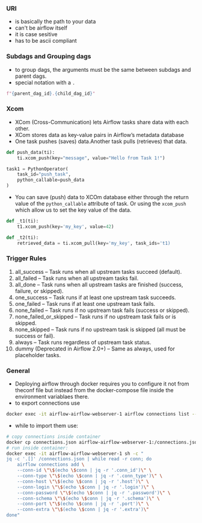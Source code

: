 ### URI

- is basically the path to your data
- can't be airflow itself
- it is case sesitive
- has to be ascii compliant

### Subdags and Grouping dags

- to group dags, the arguments must be the same between subdags and parent dags.
- special notation with a `.`

```python
f"{parent_dag_id}.{child_dag_id}"
```

### Xcom

- XCom (Cross-Communication) lets Airflow tasks share data with each other.
- XCom stores data as key-value pairs in Airflow’s metadata database
- One task pushes (saves) data.Another task pulls (retrieves) that data.

```Python
def push_data(ti):
    ti.xcom_push(key="message", value="Hello from Task 1!")

task1 = PythonOperator(
    task_id="push_task",
    python_callable=push_data
)
```

- You can save (push) data to XCOm database either through the return value of the `python_callable` attribute of task. Or using the `xcom_push` which allow us to set the key value of the data.

```Python
def _t1(ti):
    t1.xcom_push(key='my_key', value=42)

def _t2(ti):
    retrieved_data = ti.xcom_pull(key='my_key', task_ids='t1)
```

### Trigger Rules

1. all_success – Task runs when all upstream tasks succeed (default).
2. all_failed – Task runs when all upstream tasks fail.
3. all_done – Task runs when all upstream tasks are finished (success, failure, or skipped).
4. one_success – Task runs if at least one upstream task succeeds.
5. one_failed – Task runs if at least one upstream task fails.
6. none_failed – Task runs if no upstream task fails (success or skipped).
7. none_failed_or_skipped – Task runs if no upstream task fails or is skipped.
8. none_skipped – Task runs if no upstream task is skipped (all must be success or fail).
9. always – Task runs regardless of upstream task status.
10. dummy (Deprecated in Airflow 2.0+) – Same as always, used for placeholder tasks.

### General

- Deploying airflow through docker requires you to configure it not from theconf file but instead from the docker-compose file inside the environment variablaes there.
- to export connections use

```bash
docker exec -it airflow-airflow-webserver-1 airflow connections list --output json > connections.json
```

- while to import them use:

```bash
# copy connections inside container
docker cp connections.json airflow-airflow-webserver-1:/connections.json
# run inside container:
docker exec -it airflow-airflow-webserver-1 sh -c "
jq -c '.[]' /connections.json | while read -r conn; do
    airflow connections add \
    --conn-id \"\$(echo \$conn | jq -r '.conn_id')\" \
    --conn-type \"\$(echo \$conn | jq -r '.conn_type')\" \
    --conn-host \"\$(echo \$conn | jq -r '.host')\" \
    --conn-login \"\$(echo \$conn | jq -r '.login')\" \
    --conn-password \"\$(echo \$conn | jq -r '.password')\" \
    --conn-schema \"\$(echo \$conn | jq -r '.schema')\" \
    --conn-port \"\$(echo \$conn | jq -r '.port')\" \
    --conn-extra \"\$(echo \$conn | jq -r '.extra')\"
done"
```
